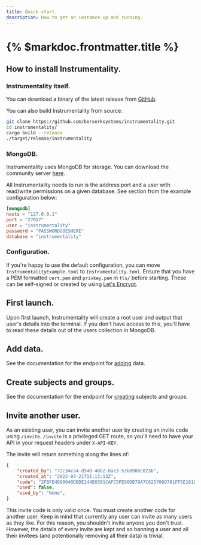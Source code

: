 ```yaml
---
title: Quick start.
description: How to get an instance up and running.
---
```


# {% $markdoc.frontmatter.title %}

## How to install Instrumentality.

### Instrumentality itself.

You can download a binary of the latest release from [GitHub](https://github.com/berserksystems/instrumentality/releases).

You can also build Instrumentality from source.
```bash
git clone https://github.com/berserksystems/instrumentality.git
cd instrumentality/
cargo build --release
./target/release/instrumentality
```

### MongoDB.

Instrumentality uses MongoDB for storage. You can download the community server [here](https://www.mongodb.com/try/download/community).

All Instrumentality needs to run is the address:port and a user with read/write permissions on a given database. See section from the example configuration below:

```toml
[mongodb]
hosts = "127.0.0.1"
port = "27017"
user = "instrumentality"
password = "PASSWORDGOESHERE"
database = "instrumentality"
```

### Configuration.

If you're happy to use the default configuration, you can move `InstrumentalityExample.toml` to `Instrumentality.toml`. Ensure that you have a PEM formatted `cert.pem` and `privkey.pem` in `tls/` before starting. These can be self-signed or created by using [Let's Encrypt](https://letsencrypt.org/getting-started/).

## First launch.

Upon first launch, Instrumentality will create a root user and output that user's details into the terminal. If you don't have access to this, you'll have to read these details out of the users collection in MongoDB.

## Add data.

See the documentation for the endpoint for [adding](add) data.

## Create subjects and groups.

See the documentation for the endpoint for [creating](create) subjects and groups.

## Invite another user.

As an existing user, you can invite another user by creating an invite code using `/invite`. `/invite` is a privileged GET route, so you'll need to have your API in your request headers under `X-API-KEY`.

The invite will return something along the lines of:
```json
{
    "created_by": "72c34ca4-d540-46b2-8ae3-53b8988c023b",
    "created_at": "2022-03-21T15:13:13Z",
    "code": "2FBFE4D99040DBDE144E6581CAFC5FE90DB79A7C625706D781FF5E161D843CFFEE842E3BA4E9C45E98FDA24FE489EDC21E452BEC47E0BC64B6E6176212C29F38",
    "used": false,
    "used_by": "None",
}
```

This invite code is only valid once. You must create another code for another user. Keep in mind that currently any user can invite as many users as they like. For this reason, you shouldn't invite anyone you don't trust. However, the details of every invite are kept and so banning a user and all their invitees (and potentionally removing all their data) is trivial.